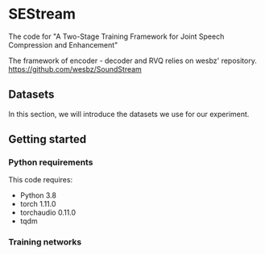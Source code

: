 # SEStream
The code for "A Two-Stage Training Framework for Joint Speech Compression and Enhancement"

The framework of encoder - decoder and RVQ relies on wesbz' repository. https://github.com/wesbz/SoundStream

## Datasets

In this section, we will introduce the datasets we use for our experiment. 

## Getting started

### Python requirements

This code requires:

- Python 3.8
- torch 1.11.0
- torchaudio 0.11.0
- tqdm

### Training networks


